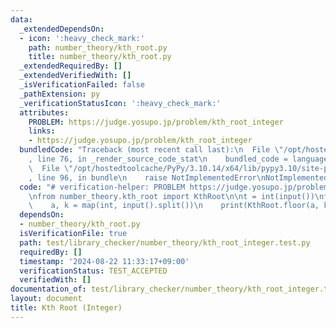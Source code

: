 ```yaml
---
data:
  _extendedDependsOn:
  - icon: ':heavy_check_mark:'
    path: number_theory/kth_root.py
    title: number_theory/kth_root.py
  _extendedRequiredBy: []
  _extendedVerifiedWith: []
  _isVerificationFailed: false
  _pathExtension: py
  _verificationStatusIcon: ':heavy_check_mark:'
  attributes:
    PROBLEM: https://judge.yosupo.jp/problem/kth_root_integer
    links:
    - https://judge.yosupo.jp/problem/kth_root_integer
  bundledCode: "Traceback (most recent call last):\n  File \"/opt/hostedtoolcache/PyPy/3.10.14/x64/lib/pypy3.10/site-packages/onlinejudge_verify/documentation/build.py\"\
    , line 76, in _render_source_code_stat\n    bundled_code = language.bundle(\n\
    \  File \"/opt/hostedtoolcache/PyPy/3.10.14/x64/lib/pypy3.10/site-packages/onlinejudge_verify/languages/python.py\"\
    , line 96, in bundle\n    raise NotImplementedError\nNotImplementedError\n"
  code: "# verification-helper: PROBLEM https://judge.yosupo.jp/problem/kth_root_integer\n\
    \nfrom number_theory.kth_root import KthRoot\n\nt = int(input())\nfor _ in range(t):\n\
    \    a, k = map(int, input().split())\n    print(KthRoot.floor(a, k))\n"
  dependsOn:
  - number_theory/kth_root.py
  isVerificationFile: true
  path: test/library_checker/number_theory/kth_root_integer.test.py
  requiredBy: []
  timestamp: '2024-08-22 11:33:17+09:00'
  verificationStatus: TEST_ACCEPTED
  verifiedWith: []
documentation_of: test/library_checker/number_theory/kth_root_integer.test.py
layout: document
title: Kth Root (Integer)
---
```

